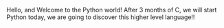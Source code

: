 Hello, and Welcome to the Python world!
After 3 months of C, we will start Python today,
we are going to discover this higher level language!!
